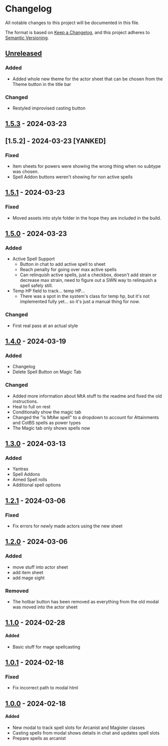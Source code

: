 # Changelog

All notable changes to this project will be documented in this file.

The format is based on [Keep a Changelog](https://keepachangelog.com/en/1.1.0/),
and this project adheres to [Semantic Versioning](https://semver.org/spec/v2.0.0.html).

## [Unreleased]

### Added

- Added whole new theme for the actor sheet that can be chosen from the Theme button in the title bar

### Changed

- Restyled improvised casting button

## [1.5.3] - 2024-03-23
## [1.5.2] - 2024-03-23 [YANKED]

### Fixed

- Item sheets for powers were showing the wrong thing when no subtype was chosen.
- Spell Addon buttons weren't showing for non active spells

## [1.5.1] - 2024-03-23

### Fixed

- Moved assets into style folder in the hope they are included in the build.

## [1.5.0] - 2024-03-23

### Added

- Active Spell Support
  - Button in chat to add active spell to sheet
  - Reach penalty for going over max active spells
  - Can relinquish active spells, just a checkbox, doesn't add strain or decrease max strain, need to figure out a SWN way to relinquish a spell safely still.
- Temp HP field to track... temp HP...
  - There was a spot in the system's class for temp hp, but it's not implemented fully yet... so it's just a manual thing for now.

### Changed

- First real pass at an actual style

## [1.4.0] - 2024-03-19

### Added

- Changelog
- Delete Spell Button on Magic Tab

### Changed

- Added more information about MtA stuff to the readme and fixed the old instructions.
- Heal to full on rest
- Conditionally show the magic tab
- Changed the "is MtAw spell" to a dropdown to account for Attainments and CotBS spells as  power types
- The Magic tab only shows spells now

## [1.3.0] - 2024-03-13

### Added

- Yantras
- Spell Addons
- Aimed Spell rolls
- Additional spell options

## [1.2.1] - 2024-03-06

### Fixed

- Fix errors for newly made actors using the new sheet

## [1.2.0] - 2024-03-06

### Added

- move stuff into actor sheet
- add item sheet
- add mage sight

### Removed

- The hotbar button has been removed as everything from the old modal was moved into the actor sheet

## [1.1.0] - 2024-02-28

#### Added

- Basic stuff for mage spellcasting

## [1.0.1] - 2024-02-18

### Fixed

- Fix incorrect path to modal html

## [1.0.0] - 2024-02-18

#### Added

- New modal to track spell slots for Arcanist and Magister classes
- Casting spells from modal shows details in chat and updates spell slots
- Prepare spells as arcanist

[unreleased]: https://github.com/sumayyah-k/swnr-space-magic/compare/1.5.3...HEAD
[1.5.3]: https://github.com/sumayyah-k/swnr-space-magic/compare/1.5.1...1.5.3
[1.5.1]: https://github.com/sumayyah-k/swnr-space-magic/compare/1.5.0...1.5.1
[1.5.0]: https://github.com/sumayyah-k/swnr-space-magic/compare/1.4.0...1.5.0
[1.4.0]: https://github.com/sumayyah-k/swnr-space-magic/compare/1.3.0...1.4.0
[1.3.0]: https://github.com/sumayyah-k/swnr-space-magic/compare/1.2.1...1.3.0
[1.2.1]: https://github.com/sumayyah-k/swnr-space-magic/compare/1.2.0...1.2.1
[1.2.0]: https://github.com/sumayyah-k/swnr-space-magic/compare/1.1.0...1.2.0
[1.1.0]: https://github.com/sumayyah-k/swnr-space-magic/compare/1.0.1...1.1.0
[1.0.1]: https://github.com/sumayyah-k/swnr-space-magic/compare/1.0.0...1.0.1
[1.0.0]: https://github.com/sumayyah-k/swnr-space-magic/releases/tag/1.0.0